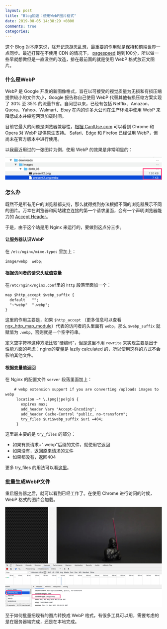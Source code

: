 ```yaml
---
layout: post
title: "Blog加速：使用WebP图片格式"
date: 2019-08-05 14:38:29 +0800
comments: true
categories: 
---
```


这个 Blog 对本座来说，除开记录胡思乱想，最重要的作用就是保持和前端世界一点同步。最近打算在不使用 CDN 的情况下， [pagespeed](https://developers.google.com/speed/pagespeed/) 跑到100分，所以做一些早就想做但是一直没空的改造，排在最前面的就是使用 WebP 格式放正文图片。

### 什么是WebP

WebP 是 Google 开发的新图像格式，旨在以可接受的视觉质量为无损和有损压缩提供较小的文件大小，Google 报告称自己使用 WebP 代替其他有损压缩方案实现了 30% 至 35% 的流量节省。自问世以来，已经有包括 Netflix、Amazon、Quora、Yahoo、Walmart、Ebay 在内的许多大公司在生产环境中使用 WebP 来降低成本并缩短网页加载时间。

目前它最大的问题是浏览器兼容性，[根据 CanIUse.com](http://caniuse.com/webp) 可以看到 Chrome 和 Opera 对 WebP 提供原生支持。 Safari、Edge 和 Firefox 已经试用 WebP，但尚未在官方版本中进行使用。

以我最近用过的一张图片为例，使用 WebP 的效果是非常明显的：


![Vhost threshold](/downloads/images/2019_08/file_size_webp.png "Don't touch me...")

### 怎么办

既然不是所有用户的浏览器都支持，那么就得找到办法根据不同的浏览器展示不同的图片。万幸在浏览器和网站建立连接的第一个请求里面，会有一个声明浏览器能力的 [Accept Header](https://developer.mozilla.org/en-US/docs/Web/HTTP/Content_negotiation/List_of_default_Accept_values)。

于是，由于这个站是用 Nginx 来运行的，要做到这点分三步。

#### 让服务器认识WebP

在 `/etc/nginx/mime.types` 里加上：

```
image/webp  webp;
```

#### 根据访问者的请求头赋值变量

在`/etc/nginx/nginx.conf`里的 `http` 段落里面加一个：

```
map $http_accept $webp_suffix {
  default   "";
  "~*webp"  ".webp";
}
```

这里的作用主要是，如果 `$http_accept` （更多信息可以查看 [ngx_http_map_module](http://nginx.org/en/docs/http/ngx_http_map_module.html)）代表的访问者的头里面有 `webp`，那么 `$webp_suffix` 就赋值为 `.webp`，否则就是一个空字符串。

定义空字符串这种方法比较“硬编码”，但是这里不用 `rewrite` 来实现主要是出于性能方面的考虑：nginx的变量是 lazily calculated 的，所以使用这样的方式不会影响其他文件。

#### 根据变量值返回

在 Nginx 的配置文件 `server` 段落里面加上：

```
    # webp extension support if you are converting /uploads images to webp
	 location ~* \.(png|jpe?g)$ {
	   expires max;
	   add_header Vary "Accept-Encoding";
	   add_header Cache-Control "public, no-transform";
	   try_files $uri$webp_suffix $uri =404;
	 }
```

这里最主要的是 `try_files` 的部分：

- 如果有原请求+".webp"后缀的文件，就使用它返回
- 如果没有，返回原来请求的文件
- 如果都没有，返回404

更多 try_files 的用法可以看[这里](http://nginx.org/en/docs/http/ngx_http_core_module.html#try_files)。

### 批量生成WebP文件

重启服务器之后，就可以看到已经工作了。在使用 Chrome 进行访问的时候，WebP 格式的图片会加载。

![Vhost threshold](/downloads/images/2019_08/webp_serving.jpg "Don't touch me...")

至于如何批量把现有的图片转换成 WebP 格式，有很多工具可以用，需要考虑的是在服务器端完成，还是在本地完成。